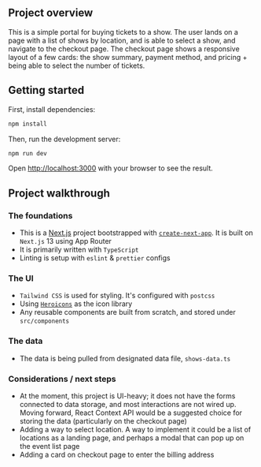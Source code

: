 ## Project overview

This is a simple portal for buying tickets to a show. The user lands on a page with a list of shows by location, and is able to select a show, and navigate to the checkout page. The checkout page shows a responsive layout of a few cards: the show summary, payment method, and pricing + being able to select the number of tickets.

## Getting started

First, install dependencies:

```bash
npm install
```

Then, run the development server:

```bash
npm run dev
```

Open [http://localhost:3000](http://localhost:3000) with your browser to see the result.

## Project walkthrough

### The foundations

- This is a [Next.js](https://nextjs.org/) project bootstrapped with [`create-next-app`](https://github.com/vercel/next.js/tree/canary/packages/create-next-app). It is built on `Next.js` 13 using App Router
- It is primarily written with `TypeScript`
- Linting is setup with `eslint` & `prettier` configs

### The UI

- `Tailwind CSS` is used for styling. It's configured with `postcss`
- Using [`Heroicons`](https://heroicons.com/) as the icon library
- Any reusable components are built from scratch, and stored under `src/components`

### The data

- The data is being pulled from designated data file, `shows-data.ts`

### Considerations / next steps

- At the moment, this project is UI-heavy; it does not have the forms connected to data storage, and most interactions are not wired up. Moving forward, React Context API would be a suggested choice for storing the data (particularly on the checkout page)
- Adding a way to select location. A way to implement it could be a list of locations as a landing page, and perhaps a modal that can pop up on the event list page
- Adding a card on checkout page to enter the billing address
